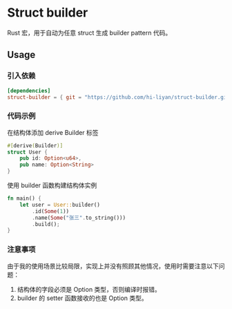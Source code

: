 # Struct builder

Rust 宏，用于自动为任意 struct 生成 builder pattern 代码。

## Usage

### 引入依赖
```toml
[dependencies]
struct-builder = { git = "https://github.com/hi-liyan/struct-builder.git" }
```

### 代码示例

在结构体添加 derive Builder 标签
```rust
#[derive(Builder)]
struct User {
    pub id: Option<u64>,
    pub name: Option<String>
}
```

使用 builder 函数构建结构体实例

```rust
fn main() {
    let user = User::builder()
        .id(Some(1))
        .name(Some("张三".to_string()))
        .build();
}
```

### 注意事项

由于我的使用场景比较局限，实现上并没有照顾其他情况，使用时需要注意以下问题：

1. 结构体的字段必须是 Option 类型，否则编译时报错。
2. builder 的 setter 函数接收的也是 Option 类型。
